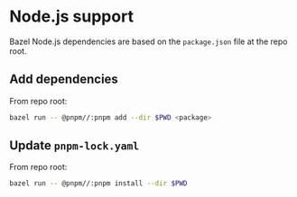 # Node.js support

Bazel Node.js dependencies are based on the `package.json` file at the repo root.

## Add dependencies

From repo root:

```bash
bazel run -- @pnpm//:pnpm add --dir $PWD <package>
```

## Update `pnpm-lock.yaml`

From repo root:

```bash
bazel run -- @pnpm//:pnpm install --dir $PWD
```
